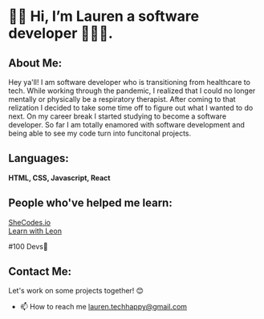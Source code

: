 <h1> 👋🏾 Hi, I’m Lauren a software developer 👩🏾‍💻.</h1>
<h2> About Me: </h2>
<p> Hey ya'll! I am software developer who is transitioning from healthcare to tech. While working through the pandemic, I realized that I could no longer mentally or physically be a respiratory therapist. After coming to that relization I decided to take some time off to figure out what I wanted to do next. On my career break I started studying to become a software developer. So far I am totally enamored with software development and being able to see my code turn into funcitonal projects.</p>
<h2>Languages:</h2>
<b>HTML, CSS, Javascript, React </b>

<h2> People who've helped me learn:</h2>
 <a href="https://www.shecodes.io/"> SheCodes.io </a>
<br>
 <a href="https://www.youtube.com/@learnwithleon"> Learn with Leon </a>  
<p>#100 Devs💞️</p>
 
<h2> Contact Me:</h2>
<p> Let's work on some projects together! 😊</p>

- 📫 How to reach me <a href="mailto:lauren.techhappy@gmail.com" >lauren.techhappy@gmail.com</a>
<!---
lnevans89/lnevans89 is a ✨ special ✨ repository because its `README.md` (this file) appears on your GitHub profile.
You can click the Preview link to take a look at your changes.
--->
